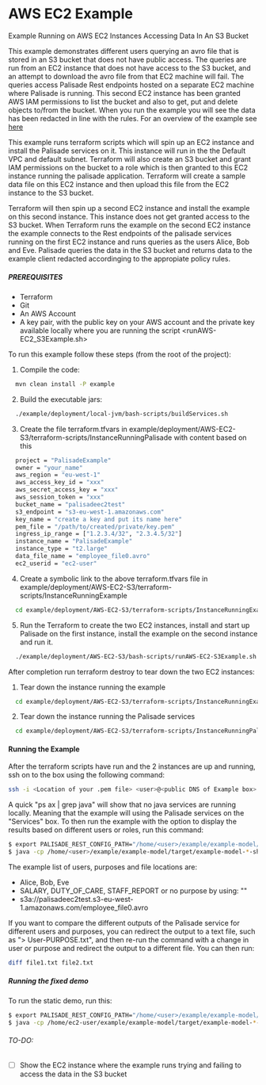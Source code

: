 # AWS EC2 Example

Example Running on AWS EC2 Instances Accessing Data In An S3 Bucket

This example demonstrates different users querying an avro file that is stored in an S3 bucket that does not have public access.
The queries are run from an EC2 instance that does not have access to the S3 bucket, and an attempt to download the avro file from that EC2 machine will fail.
The queries access Palisade Rest endpoints hosted on a separate EC2 machine where Palisade is running. This second EC2 instance has been granted AWS IAM permissions to list the bucket and also to get, put and delete objects to/from the bucket.
When you run the example you will see the data has been redacted in line with the rules.
For an overview of the example see [here](../../README.md)

This example runs terraform scripts which will spin up an EC2 instance and install the Palisade services on it. This instance will run in the the Default VPC and default subnet.
Terraform will also create an S3 bucket and grant IAM permissions on the bucket to a role which is then granted to this EC2 instance running the palisade application.
Terraform will create a sample data file on this EC2 instance and then upload this file from the EC2 instance to the S3 bucket.

Terraform will then spin up a second EC2 instance and install the example on this second instance. This instance does not get granted access to the S3 bucket.
When Terraform runs the example on the second EC2 instance the example connects to the Rest endpoints of the palisade services running on the first EC2 instance and runs queries as the users Alice, Bob and Eve.
Palisade queries the data in the S3 bucket and returns data to the example client redacted accordinging to the appropiate policy rules.

##### PREREQUISITES
- Terraform
- Git 
- An AWS Account
- A key pair, with the public key on your AWS account and the private key available locally where you are running the script <runAWS-EC2_S3Example.sh>

To run this example follow these steps (from the root of the project):

1.  Compile the code:
```bash
  mvn clean install -P example
```
2.  Build the executable jars:
```bash
  ./example/deployment/local-jvm/bash-scripts/buildServices.sh
```
3.  Create the file terraform.tfvars in example/deployment/AWS-EC2-S3/terraform-scripts/InstanceRunningPalisade with content based on this
```bash
  project = "PalisadeExample"
  owner = "your_name"
  aws_region = "eu-west-1"
  aws_access_key_id = "xxx"
  aws_secret_access_key = "xxx"
  aws_session_token = "xxx"
  bucket_name = "palisadeec2test"
  s3_endpoint = "s3-eu-west-1.amazonaws.com"
  key_name = "create a key and put its name here"
  pem_file = "/path/to/created/private/key.pem"
  ingress_ip_range = ["1.2.3.4/32", "2.3.4.5/32"]
  instance_name = "PalisadeExample"
  instance_type = "t2.large"
  data_file_name = "employee_file0.avro"
  ec2_userid = "ec2-user"
```

4. Create a symbolic link to the above terraform.tfvars file in example/deployment/AWS-EC2-S3/terraform-scripts/InstanceRunningExample
```bash
  cd example/deployment/AWS-EC2-S3/terraform-scripts/InstanceRunningExample; ln -s ../InstanceRunningPalisade/terraform.tfvars terraform.tfvars
```

5. Run the Terraform to create the two EC2 instances, install and start up Palisade on the first instance, install the example on the second instance and run it.
```bash
  ./example/deployment/AWS-EC2-S3/bash-scripts/runAWS-EC2-S3Example.sh  /path/to/private/key.pem
```

After completion run terraform destroy to tear down the two EC2 instances:

1. Tear down the instance running the example
```bash
  cd example/deployment/AWS-EC2-S3/terraform-scripts/InstanceRunningExample;  terraform destroy;  cd -
```

2.  Tear down the instance running the Palisade services
```bash
  cd example/deployment/AWS-EC2-S3/terraform-scripts/InstanceRunningPalisade;  terraform destroy; cd -
```

#### Running the Example
After the terraform scripts have run and the 2 instances are up and running, ssh on to the box using the following command:
```bash
ssh -i <Location of your .pem file> <user>@<public DNS of Example box>
```
A quick "ps ax | grep java" will show that no java services are running locally. Meaning that the example will using the Palisade services on the "Services" box.
To then run the example with the option to display the results based on different users or roles, run this command: 
```bash
$ export PALISADE_REST_CONFIG_PATH="/home/<user>/example/example-model/src/main/resources/configRest.json"
$ java -cp /home/<user>/example/example-model/target/example-model-*-shaded.jar uk.gov.gchq.palisade.example.client.ExampleSimpleClient <User> <filename> <PURPOSE> | /home/<user>/example/deployment/bash-scripts/formatOutput.sh
```
The example list of users, purposes and file locations are:
- Alice, Bob, Eve
- SALARY, DUTY_OF_CARE, STAFF_REPORT or no purpose by using: ""
- s3a://palisadeec2test.s3-eu-west-1.amazonaws.com/employee_file0.avro

If you want to compare the different outputs of the Palisade service for different users and purposes, you can redirect the output to a text file, such as "> User-PURPOSE.txt", and then re-run the command with a change in user or purpose and redirect the output to a different file. 
You can then run:
```bash
diff file1.txt file2.txt
```

##### Running the fixed demo
To run the static demo, run this:
```bash
$ export PALISADE_REST_CONFIG_PATH="/home/<user>/example/example-model/src/main/resources/configRest.json"
$ java -cp /home/ec2-user/example/example-model/target/example-model-*-shaded.jar uk.gov.gchq.palisade.example.runner.RestExample s3a://palisadeec2test.s3-eu-west-1.amazonaws.com/employee_file0.avro | /home/ec2-user/example/deployment/bash-scripts/formatOutput.sh
```
 


###### TO-DO:
- [ ] Show the EC2 instance where the example runs trying and failing to access the data in the S3 bucket
